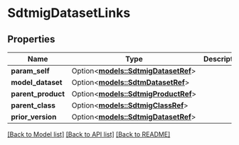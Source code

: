 # SdtmigDatasetLinks

## Properties

Name | Type | Description | Notes
------------ | ------------- | ------------- | -------------
**param_self** | Option<[**models::SdtmigDatasetRef**](SdtmigDatasetRef.md)> |  | [optional]
**model_dataset** | Option<[**models::SdtmDatasetRef**](SdtmDatasetRef.md)> |  | [optional]
**parent_product** | Option<[**models::SdtmigProductRef**](SdtmigProductRef.md)> |  | [optional]
**parent_class** | Option<[**models::SdtmigClassRef**](SdtmigClassRef.md)> |  | [optional]
**prior_version** | Option<[**models::SdtmigDatasetRef**](SdtmigDatasetRef.md)> |  | [optional]

[[Back to Model list]](../README.md#documentation-for-models) [[Back to API list]](../README.md#documentation-for-api-endpoints) [[Back to README]](../README.md)


